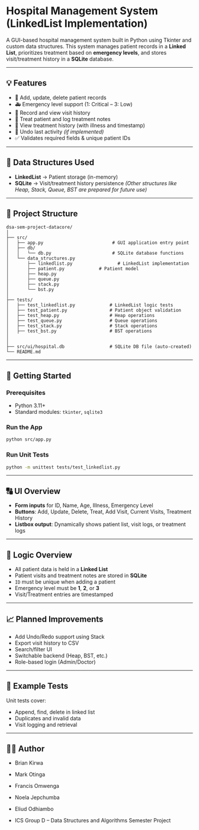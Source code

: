 # Hospital Management System (LinkedList Implementation)

A GUI-based hospital management system built in Python using Tkinter and custom data structures. This system manages patient records in a **Linked List**, prioritizes treatment based on **emergency levels**, and stores visit/treatment history in a **SQLite** database.

---

## 💡 Features

* 🏥 Add, update, delete patient records
* 🚑 Emergency level support (1: Critical – 3: Low)
* 🧾 Record and view visit history
* 💊 Treat patient and log treatment notes
* 📜 View treatment history (with illness and timestamp)
* 🧠 Undo last activity *(if implemented)*
* ✅ Validates required fields & unique patient IDs

---

## 🧱 Data Structures Used

* **LinkedList** → Patient storage (in-memory)
* **SQLite** → Visit/treatment history persistence
  *(Other structures like Heap, Stack, Queue, BST are prepared for future use)*

---

## 📂 Project Structure

```
dsa-sem-project-datacore/
│
├── src/
│   ├── app.py                          # GUI application entry point
│   ├── db/
│   │   └── db.py                       # SQLite database functions
│   └── data_structures.py
│       ├── linkedlist.py                 # LinkedList implementation               
│       ├── patient.py             # Patient model
│       ├── heap.py
│       ├── queue.py
│       ├── stack.py
│       └── bst.py
│
├── tests/
│   ├── test_linkedlist.py             # LinkedList logic tests
│   ├── test_patient.py                # Patient object validation
│   ├── test_heap.py                   # Heap operations
│   ├── test_queue.py                  # Queue operations
│   ├── test_stack.py                  # Stack operations
│   ├── test_bst.py                    # BST operations
│                      
│
├── src/ui/hospital.db                 # SQLite DB file (auto-created)
└── README.md

```

---

## 🚀 Getting Started

### Prerequisites

* Python 3.11+
* Standard modules: `tkinter`, `sqlite3`

### Run the App

```bash
python src/app.py
```

### Run Unit Tests

```bash
python -m unittest tests/test_linkedlist.py
```

---

## 🔠 UI Overview

* **Form inputs** for ID, Name, Age, Illness, Emergency Level
* **Buttons**: Add, Update, Delete, Treat, Add Visit, Current Visits, Treatment History
* **Listbox output**: Dynamically shows patient list, visit logs, or treatment logs

---

## 🧠 Logic Overview

* All patient data is held in a **Linked List**
* Patient visits and treatment notes are stored in **SQLite**
* `ID` must be unique when adding a patient
* Emergency level must be **1**, **2**, or **3**
* Visit/Treatment entries are timestamped

---

## 📈 Planned Improvements

* Add Undo/Redo support using Stack
* Export visit history to CSV
* Search/filter UI
* Switchable backend (Heap, BST, etc.)
* Role-based login (Admin/Doctor)

---

## 💪 Example Tests

Unit tests cover:

* Append, find, delete in linked list
* Duplicates and invalid data
* Visit logging and retrieval

---

## 👨‍💼 Author

* Brian Kirwa

* Mark Otinga

* Francis Omwenga

* Noela Jepchumba

* Eliud Odhiambo

* ICS Group D – Data Structures and Algorithms Semester Project
